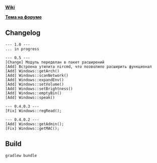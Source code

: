 **[Wiki](https://tssaltan.ru/1156.develnext-windows/#wiki)**

**[Тема на форуме](http://community.develstudio.org/showthread.php/13689-Модуль-для-работы-с-ОС-Windows)**

## Changelog
```
--- 1.0 ---
... in progress

--- 0.5 ---
[Change] Модуль переделан в пакет расширений
[Add] Встроена утилита nircmd, что позволило расширить функционал
[Add] Windows::getArch()
[Add] Windows::scanNetwork()
[Add] Windows::expandEnv()
[Add] Windows::setVolume()
[Add] Windows::setBrightness()
[Add] Windows::emptyBin()
[Add] Windows::speak()

--- 0.4.0.3 ---
[Fix] Windows::regRead();

--- 0.4.0.2 ---
[Add] Windows::getAdmin();
[Fix] Windows::getMAC();
```


## Build
```
gradlew bundle
```